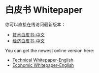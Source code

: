 # 白皮书 Whitepaper
你可以直接在线访问最新版本：
- [技术白皮书-中文](http://oss.sharder.org/sharder/whitepaper/sharder-technical-whitepaper-v1.1-cn.pdf)
- [经济白皮书-中文](http://oss.sharder.org/sharder/whitepaper/sharder-economic-whitepaper-v1.0-cn.pdf)

You can get the newest online version here:
- [Technical Whitepaper-English](http://oss.sharder.org/sharder/whitepaper/sharder-technical-whitepaper-v1.1-en.pdf)
- [Economic Whitepaper-English](http://oss.sharder.org/sharder/whitepaper/sharder-economic-whitepaper-v1.0-en.pdf)
